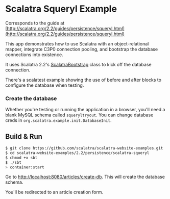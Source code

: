 Scalatra Squeryl Example
========================

Corresponds to the guide at [http://scalatra.org/2.2/guides/persistence/squeryl.html](http://scalatra.org/2.2/guides/persistence/squeryl.html)

This app demonstrates how to use Scalatra with an object-relational mapper, integrate C3P0 connection pooling, and bootstrap the database connections into existence. 

It uses Scalatra 2.2's [ScalatraBootstrap](http://scalatra.org/2.2/guides/deployment/configuration.html) class to kick off the database connection.

There's a scalatest example showing the use of before and after blocks to configure the database when testing.

### Create the database

 Whether you're testing or running the application in a browser, you'll need a blank MySQL schema called `squeryltryout`. You can change database creds in `org.scalatra.example.init.DatabaseInit`.

## Build & Run ##

```sh
$ git clone https://github.com/scalatra/scalatra-website-examples.git
$ cd scalatra-website-examples/2.2/persistence/scalatra-squeryl
$ chmod +x sbt
$ ./sbt
> container:start
```

Go to [http://localhost:8080/articles/create-db](http://localhost:8080/articles/create-db). This will create the database schema.

You'll be redirected to an article creation form.